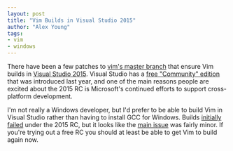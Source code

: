 ```yaml
---
layout: post
title: "Vim Builds in Visual Studio 2015"
author: "Alex Young"
tags: 
- vim
- windows
---
```


There have been a few patches to [vim's master branch](https://github.com/vim/vim/commits/master) that ensure Vim builds in [Visual Studio 2015](https://msdn.microsoft.com/en-us/library/dd831853\(v=vs.140\).aspx).  Visual Studio has a [free "Community" edition](https://www.visualstudio.com/en-us/products/free-developer-offers-vs.aspx) that was introduced last year, and one of the main reasons people are excited about the 2015 RC is Microsoft's continued efforts to support cross-platform development.

I'm not really a Windows developer, but I'd prefer to be able to build Vim in Visual Studio rather than having to install GCC for Windows.  Builds [initially failed](https://groups.google.com/d/msg/vim_dev/lT_BBQJxr_U/vSzPNwwoIrQJ) under the 2015 RC, but it looks like the [main issue](https://code.google.com/p/vim/issues/detail?id=357) was fairly minor.  If you're trying out a free RC you should at least be able to get Vim to build again now.

